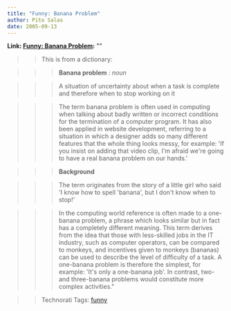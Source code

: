 ```yaml
---
title: "Funny: Banana Problem"
author: Pito Salas
date: 2005-09-13
---
```


**Link: [Funny: Banana Problem](None):** ""


>>

>> This is from a dictionary:

>>

>>> **Banana problem** : _noun_

>>

>>> A situation of uncertainty about when a task is complete and therefore
when to stop working on it

>>

>>> The term banana problem is often used in computing when talking about
badly written or incorrect conditions for the termination of a computer
program. It has also been applied in website development, referring to a
situation in which a designer adds so many different features that the whole
thing looks messy, for example: 'If you insist on adding that video clip, I'm
afraid we're going to have a real banana problem on our hands.'

>>

>>> **Background**

>>

>>> The term originates from the story of a little girl who said 'I know how
to spell 'banana', but I don't know when to stop!'

>>

>>> In the computing world reference is often made to a one-banana problem, a
phrase which looks similar but in fact has a completely different meaning.
This term derives from the idea that those with less-skilled jobs in the IT
industry, such as computer operators, can be compared to monkeys, and
incentives given to monkeys (bananas) can be used to describe the level of
difficulty of a task. A one-banana problem is therefore the simplest, for
example: 'It's only a one-banana job'. In contrast, two- and three-banana
problems would constitute more complex activities."

>>

>> Technorati Tags: [funny](<http://www.technorati.com/tag/funny>)


